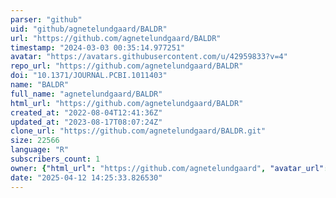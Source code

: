 ```yaml
---
parser: "github"
uid: "github/agnetelundgaard/BALDR"
url: "https://github.com/agnetelundgaard/BALDR"
timestamp: "2024-03-03 00:35:14.977251"
avatar: "https://avatars.githubusercontent.com/u/42959833?v=4"
repo_url: "https://github.com/agnetelundgaard/BALDR"
doi: "10.1371/JOURNAL.PCBI.1011403"
name: "BALDR"
full_name: "agnetelundgaard/BALDR"
html_url: "https://github.com/agnetelundgaard/BALDR"
created_at: "2022-08-04T12:41:36Z"
updated_at: "2023-08-17T08:07:24Z"
clone_url: "https://github.com/agnetelundgaard/BALDR.git"
size: 22566
language: "R"
subscribers_count: 1
owner: {"html_url": "https://github.com/agnetelundgaard", "avatar_url": "https://avatars.githubusercontent.com/u/42959833?v=4", "login": "agnetelundgaard", "type": "User"}
date: "2025-04-12 14:25:33.826530"
---
```

